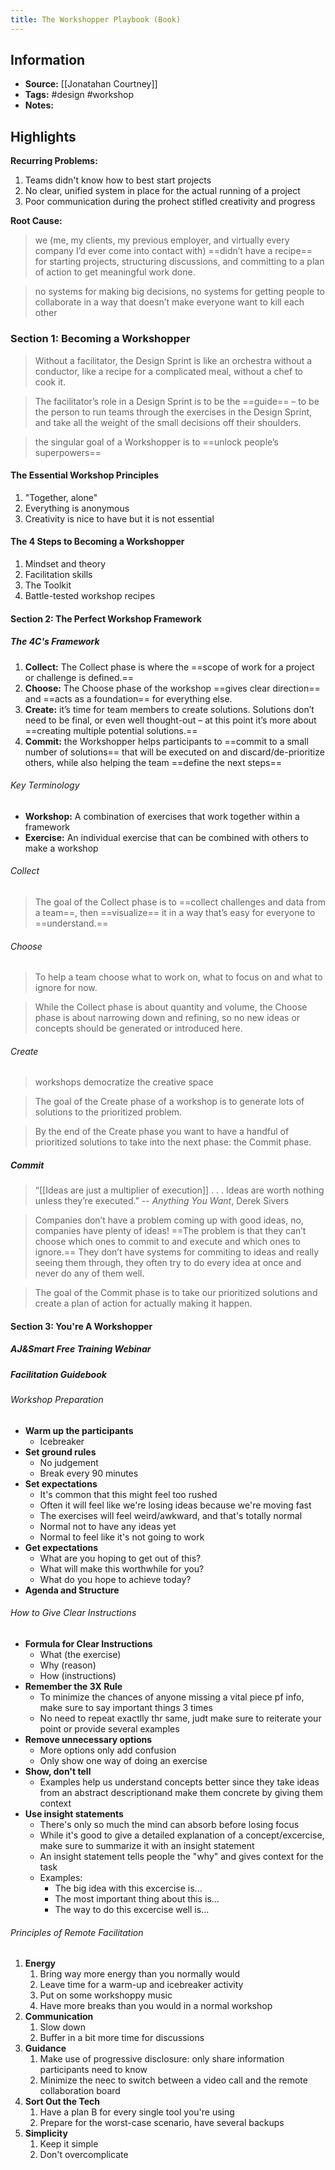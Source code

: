 ```yaml
---
title: The Workshopper Playbook (Book)
---
```

## Information
- **Source:** [[Jonatahan Courtney]]
- **Tags:** #design #workshop 
- **Notes:** 

## Highlights
**Recurring Problems:**
1. Teams didn't know how to best start projects
2. No clear, unified system in place for the actual running of a project
3. Poor communication during the prohect stifled creativity and progress

**Root Cause:**

> we (me, my clients, my previous employer, and virtually every company I’d ever come into contact with) ==didn’t have a recipe== for starting projects, structuring discussions, and committing to a plan of action to get meaningful work done.


> no systems for making big decisions, no systems for getting people to collaborate in a way that doesn’t make everyone want to kill each other

### Section 1: Becoming a Workshopper
> Without a facilitator, the Design Sprint is like an orchestra without a conductor, like a recipe for a complicated meal, without a chef to cook it.


> The facilitator’s role in a Design Sprint is to be the ==guide== – to be the person to run teams through the exercises in the Design Sprint, and take all the weight of the small decisions off their shoulders.

> the singular goal of a Workshopper is to ==unlock people’s superpowers==

#### The Essential Workshop Principles
1. "Together, alone"
2. Everything is anonymous
3. Creativity is nice to have but it is not essential

#### The 4 Steps to Becoming a Workshopper
1. Mindset and theory
2. Facilitation skills
3. The Toolkit
4. Battle-tested workshop recipes

#### Section 2: The Perfect Workshop Framework
##### The 4C's Framework
1. **Collect:** The Collect phase is where the ==scope of work for a project or challenge is defined.==
2. **Choose:** The Choose phase of the workshop ==gives clear direction== and ==acts as a foundation== for everything else.
3. **Create:** it’s time for team members to create solutions. Solutions don’t need to be final, or even well thought-out – at this point it’s more about ==creating multiple potential solutions.==
4. **Commit:** the Workshopper helps participants to ==commit to a small number of solutions== that will be executed on and discard/de-prioritize others, while also helping the team ==define the next steps==

###### Key Terminology
- **Workshop:** A combination of exercises that work together within a framework
- **Exercise:** An individual exercise that can be combined with others to make a workshop

###### Collect
> The goal of the Collect phase is to ==collect challenges and data from a team==, then ==visualize== it in a way that’s easy for everyone to ==understand.==

###### Choose
> To help a team choose what to work on, what to focus on and what to ignore for now.


> While the Collect phase is about quantity and volume, the Choose phase is about narrowing down and refining, so no new ideas or concepts should be generated or introduced here.

###### Create
> workshops democratize the creative space


> The goal of the Create phase of a workshop is to generate lots of solutions to the prioritized problem.

> By the end of the Create phase you want to have a handful of prioritized solutions to take into the next phase: the Commit phase.

##### Commit
> “[[Ideas are just a multiplier of execution]] . . . Ideas are worth nothing unless they’re executed.” 
> -- *Anything You Want*, Derek Sivers


> Companies don’t have a problem coming up with good ideas, no, companies have plenty of ideas! ==The problem is that they can’t choose which ones to commit to and execute and which ones to ignore.== They don’t have systems for commiting to ideas and really seeing them through, they often try to do every idea at once and never do any of them well.


> The goal of the Commit phase is to take our prioritized solutions and create a plan of action for actually making it happen.


#### Section 3: You're A Workshopper

##### AJ&Smart Free Training Webinar

##### Facilitation Guidebook
###### Workshop Preparation
+ **Warm up the participants**
	+ Icebreaker
+ **Set ground rules**
	+ No judgement
	+ Break every 90 minutes
+ **Set expectations**
	+ It's common that this might feel too rushed
	+ Often it will feel like we're losing ideas because we're moving fast
	+ The exercises will feel weird/awkward, and that's totally normal
	+ Normal not to have any ideas yet
	+ Normal to feel like it's not going to work
+ **Get expectations**
	+ What are you hoping to get out of this?
	+ What will make this worthwhile for you?
	+ What do you hope to achieve today?
+ **Agenda and Structure**

###### How to Give Clear Instructions
+ **Formula for Clear Instructions**
	+ What (the exercise)
	+ Why (reason)
	+ How (instructions)
+ **Remember the 3X Rule**
	+ To minimize the chances of anyone missing a vital piece pf info, make sure to say important things 3 times
	+ No need to repeat exactlly thr same, judt make sure to reiterate your point or provide several examples
+ **Remove unnecessary options**
	+ More options only add confusion
	+ Only show one way of doing an exercise
+ **Show, don't tell**
	+ Examples help us understand concepts better since they take ideas from an abstract descriptionand make them concrete by giving them context
+ **Use insight statements**
	+ There's only so much the mind can absorb before losing focus
	+ While it's good to give a detailed explanation of a concept/excercise, make sure to summarize it with an insight statement
	+ An insight statement tells people the "why" and gives context for the task
	+ Examples:
		+ The big idea with this excercise is...
		+ The most important thing about this is...
		+ The way to do this excercise well is...

###### Principles of Remote Facilitation
1. **Energy**
	1. Bring way more energy than you normally would
	2. Leave time for a warm-up and icebreaker activity
	3. Put on some workshoppy music
	4. Have more breaks than you would in a normal workshop
2. **Communication**
	1. Slow down
	2. Buffer in a bit more time for discussions
3. **Guidance**
	1. Make use of progressive disclosure: only share information participants need to know
	2. Minimize the neec to switch between a video call and the remote collaboration board
4. **Sort Out the Tech**
	1. Have a plan B for every single tool you're using
	2. Prepare for the worst-case scenario, have several backups
5. **Simplicity**
	1. Keep it simple
	2. Don't overcomplicate
